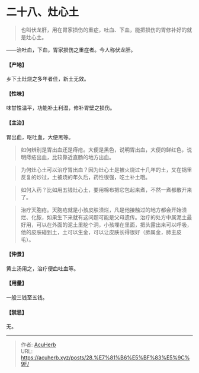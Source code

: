# 二十八、灶心土


> 也叫伏龙肝，用在胃家损伤的重症，吐血、下血，能把损伤的胃修补好的就是灶心土。

——治吐血，下血，胃家损伤之重症者。今人称伏龙肝。
#### 【产地】
乡下土灶烧之多年者佳，新土无效。
#### 【性味】
味甘性温平，功能补土利湿，修补胃壁之损伤。
#### 【主治】
胃出血，呕吐血，大便黑等。

> 如何辨别是胃出血还是痔疮。大便是黑色，说明胃出血，大便的鲜红色，说明痔疮出血，比较靠近直肠的地方出血。

> 为何灶心土可以治疗胃出血？因为灶心土是被火烧过十几年的土，又在锅里反复的炒过，土被烧的年久后，药性很强，吃土补土哦。

> 如何入药？比如用五钱灶心土，要用棉布把它包起来煮，不然一煮都散开来了。

> 治疗天胞疮。天胞疮就是小孩皮肤溃烂，凡是他接触过的地方都会开始溃烂、化脓，如果生下来就有这问题可能是父母遗传。治疗的处方中属泥土最好用，可以在外面的泥土里挖个洞，小孩埋在里面，把头露出来可以呼吸，他的皮肤碰到土，土可以生金，可以让皮肤长得很好（肺属金，肺主皮毛）。

#### 【仲景】
黄土汤用之，治疗便血吐血等。
#### 【用量】
一般三钱至五钱。
#### 【禁忌】
无。





---

> 作者: [AcuHerb](https://acuherb.xyz)  
> URL: https://acuherb.xyz/posts/28.%E7%81%B6%E5%BF%83%E5%9C%9F/  

